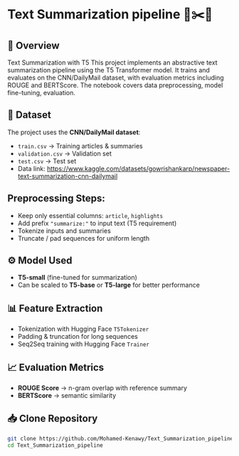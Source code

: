 # Text Summarization pipeline 📰✂️🤖

## 📌 Overview  
Text Summarization with T5 This project implements an abstractive text summarization pipeline using the T5 Transformer model. It trains and evaluates on the CNN/DailyMail dataset, with evaluation metrics including ROUGE and BERTScore. The notebook covers data preprocessing, model fine-tuning, evaluation.

## 📂 Dataset  
The project uses the **CNN/DailyMail dataset**:  
- `train.csv` → Training articles & summaries  
- `validation.csv` → Validation set  
- `test.csv` → Test set
- Data link: https://www.kaggle.com/datasets/gowrishankarp/newspaper-text-summarization-cnn-dailymail

## Preprocessing Steps:  
- Keep only essential columns: `article`, `highlights`  
- Add prefix `"summarize:"` to input text (T5 requirement)  
- Tokenize inputs and summaries  
- Truncate / pad sequences for uniform length  

## ⚙️ Model Used  
- **T5-small** (fine-tuned for summarization)  
- Can be scaled to **T5-base** or **T5-large** for better performance  

## 📊 Feature Extraction  
- Tokenization with Hugging Face `T5Tokenizer`  
- Padding & truncation for long sequences  
- Seq2Seq training with Hugging Face `Trainer`  

## 📈 Evaluation Metrics  
- **ROUGE Score** → n-gram overlap with reference summary  
- **BERTScore** → semantic similarity  


## 📥 Clone Repository  
```bash
git clone https://github.com/Mohamed-Kenawy/Text_Summarization_pipeline.git
cd Text_Summarization_pipeline
